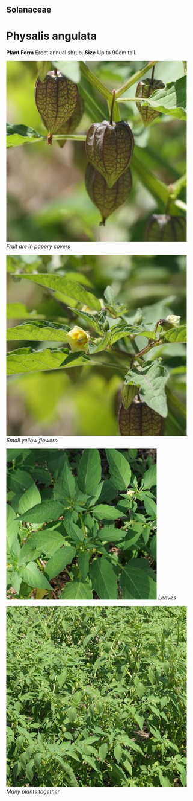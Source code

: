 ## Solanaceae
# Physalis angulata

**Plant Form** Erect annual shrub. **Size** Up to 90cm tall.


![Fruit are in papery covers](99896_P1111945.jpg)
   *Fruit are in papery covers* 

![Small yellow flowers](99895_P1111944.jpg)
   *Small yellow flowers* 

![Leaves](84524_P1141453.jpg)
   *Leaves* 

![Many plants together](98275_P1144170.jpg)
   *Many plants together* 


